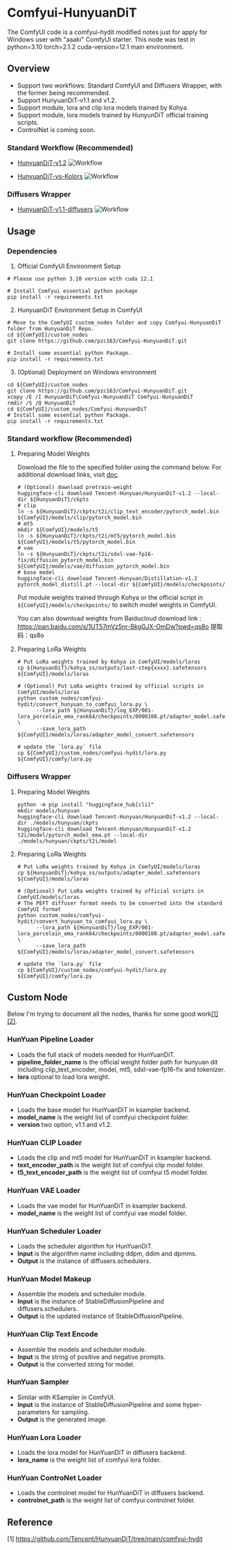 # Comfyui-HunyuanDiT
The ComfyUI code is a comfyui-hydit modified notes just for apply for Windows user with "aaaki" ComfyUI starter.
This node was test in python=3.10 torch=2.1.2 cuda-version=12.1 main environment.


## Overview
- Support two workflows: Standard ComfyUI and Diffusers Wrapper, with the former being recommended.
- Support HunyuanDiT-v1.1 and v1.2.
- Support module, lora and clip lora models trained by Kohya.
- Support module, lora models trained by HunyunDiT official training scripts.
- ControlNet is coming soon.

### Standard Workflow (Recommended)
- [HunyuanDiT-v1.2](workflow/workflow_v1.2_lora.json)
![Workflow](img/workflow_v1.2_lora.png)

- [HunyuanDiT-vs-Kolors](workflow/HunyuanDIT_VS_Kolors.json)
![Workflow](img/HunyuanDIT_VS_Kolors.png)

### Diffusers Wrapper
- [HunyuanDiT-v1.1-diffusers](workflow/workflow_lora_controlnet.json)
![Workflow](img/workflow_lora_controlnet.png)


## Usage
### Dependencies

1. Official ComfyUI Environment Setup
```shell
# Please use python 3.10 version with cuda 12.1

# Install Comfyui essential python package
pip install -r requirements.txt
```
2. HunyuanDiT Environment Setup in ComfyUI
```shell
# Move to the ComfyUI custom_nodes folder and copy Comfyui-HunyuanDiT folder from HunyuanDiT Repo.
cd ${ComfyUI}/custom_nodes
git clone https://github.com/pzc163/Comfyui-HunyuanDiT.git

# Install some essential python Package.
pip install -r requirements.txt
```

3. (Optional) Deployment on Windows environment
```shell
cd ${ComfyUI}/custom_nodes
git clone https://github.com/pzc163/Comfyui-HunyuanDiT.git
xcopy /E /I HunyuanDiT\Comfyui-HunyuanDiT Comfyui-HunyuanDiT
rmdir /S /Q HunyuanDiT
cd ${ComfyUI}/custom_nodes/Comfyui-HunyuanDiT
# Install some essential python Package.
pip install -r requirements.txt
```


### Standard workflow (Recommended)

1. Preparing Model Weights 

    Download the file to the specified folder using the command below. For additional download links, visit [doc](https://github.com/Tencent/HunyuanDiT?tab=readme-ov-file#-download-pretrained-models). 
    ```shell
    # (Optional) download pretrain-weight
    huggingface-cli download Tencent-Hunyuan/HunyuanDiT-v1.2 --local-dir ${HunyuanDiT}/ckpts
    # clip
    ln -s ${HunyuanDiT}/ckpts/t2i/clip_text_encoder/pytorch_model.bin ${ComfyUI}/models/clip/pytorch_model.bin
    # mt5
    mkdir ${ComfyUI}/models/t5
    ln -s ${HunyuanDiT}/ckpts/t2i/mt5/pytorch_model.bin ${ComfyUI}/models/t5/pytorch_model.bin
    # vae
    ln -s ${HunyuanDiT}/ckpts/t2i/sdxl-vae-fp16-fix/diffusion_pytorch_model.bin ${ComfyUI}/models/vae/diffusion_pytorch_model.bin
    # base model
    huggingface-cli download Tencent-Hunyuan/Distillation-v1.2 pytorch_model_distill.pt --local-dir ${ComfyUI}/models/checkpoints/
    ```
    Put module weights trained through Kohya or the official script in `${ComfyUI}/models/checkpoints/` to switch model weights in ComfyUI.

    You can also download weights from Baiducloud download link : https://pan.baidu.com/s/1UT57mVz5nr-BkgGJX-OmDw?pwd=qs8o 
    提取码：qs8o 

2. Preparing LoRa Weights

    ```shell
    # Put LoRa weights trained by Kohya in ComfyUI/models/loras
    cp ${HunyuanDiT}/kohya_ss/outputs/last-step{xxxx}.safetensors ${ComfyUI}/models/loras
    
    # (Optional) Put LoRa weights trained by official scripts in ComfyUI/models/loras
    python custom_nodes/comfyui-hydit/convert_hunyuan_to_comfyui_lora.py \
          --lora_path ${HunyuanDiT}/log_EXP/001-lora_porcelain_ema_rank64/checkpoints/0000100.pt/adapter_model.safetensors \
          --save_lora_path ${ComfyUI}/models/loras/adapter_model_convert.safetensors
    
    # update the `lora.py` file
    cp ${ComfyUI}/custom_nodes/comfyui-hydit/lora.py ${ComfyUI}/comfy/lora.py
    ```

### Diffusers Wrapper
1. Preparing Model Weights

    ```shell
    python -m pip install "huggingface_hub[cli]"
    mkdir models/hunyuan
    huggingface-cli download Tencent-Hunyuan/HunyuanDiT-v1.2 --local-dir ./models/hunyuan/ckpts
    huggingface-cli download Tencent-Hunyuan/HunyuanDiT-v1.2 t2i/model/pytorch_model_ema.pt --local-dir ./models/hunyuan/ckpts/t2i/model
    ```

2. Preparing LoRa Weights

    ```shell
    # Put LoRa weights trained by Kohya in ComfyUI/models/loras
    cp ${HunyuanDiT}/kohya_ss/outputs/adapter_model.safetensors ${ComfyUI}/models/loras
    
    # (Optional) Put LoRa weights trained by official scripts in ComfyUI/models/loras
    # The PEFT diffuser format needs to be converted into the standard ComfyUI format
    python custom_nodes/comfyui-hydit/convert_hunyuan_to_comfyui_lora.py \
          --lora_path ${HunyuanDiT}/log_EXP/001-lora_porcelain_ema_rank64/checkpoints/0000100.pt/adapter_model.safetensors \
          --save_lora_path ${ComfyUI}/models/loras/adapter_model_convert.safetensors
    
    # update the `lora.py` file
    cp ${ComfyUI}/custom_nodes/comfyui-hydit/lora.py ${ComfyUI}/comfy/lora.py
    ```

## Custom Node
Below I'm trying to document all the nodes, thanks for some good work[[1]](#1)[[2]](#2).
### HunYuan Pipeline Loader
- Loads the full stack of models needed for HunYuanDiT.  
- **pipeline_folder_name** is the official weight folder path for hunyuan dit including clip_text_encoder, model, mt5, sdxl-vae-fp16-fix and tokenizer.
- **lora** optional to load lora weight.

### HunYuan Checkpoint Loader
- Loads the base model for HunYuanDiT in ksampler backend.  
- **model_name** is the weight list of comfyui checkpoint folder.
- **version** two option, v1.1 and v1.2.


### HunYuan CLIP Loader
- Loads the clip and mt5 model for HunYuanDiT in ksampler backend.  
- **text_encoder_path** is the weight list of comfyui clip model folder.
- **t5_text_encoder_path** is the weight list of comfyui t5 model folder.

### HunYuan VAE Loader
- Loads the vae model for HunYuanDiT in ksampler backend.  
- **model_name** is the weight list of comfyui vae model folder.

### HunYuan Scheduler Loader
- Loads the scheduler algorithm for HunYuanDiT.  
- **Input** is the algorithm name including ddpm, ddim and dpmms.
- **Output** is the instance of diffusers.schedulers.

### HunYuan Model Makeup
- Assemble the models and scheduler module.  
- **Input** is the instance of StableDiffusionPipeline and diffusers.schedulers.
- **Output** is the updated instance of StableDiffusionPipeline.

### HunYuan Clip Text Encode
- Assemble the models and scheduler module.  
- **Input** is the string of positive and negative prompts.
- **Output** is the converted string for model.

### HunYuan Sampler
- Similar with KSampler in ComfyUI.  
- **Input** is the instance of StableDiffusionPipeline and some hyper-parameters for sampling.
- **Output** is the generated image.

### HunYuan Lora Loader
- Loads the lora model for HunYuanDiT in diffusers backend.  
- **lora_name** is the weight list of comfyui lora folder.

### HunYuan ControNet Loader
- Loads the controlnet model for HunYuanDiT in diffusers backend.  
- **controlnet_path** is the weight list of comfyui controlnet folder.

## Reference 
<a id="1">[1]</a> 
https://github.com/Tencent/HunyuanDiT/tree/main/comfyui-hydit